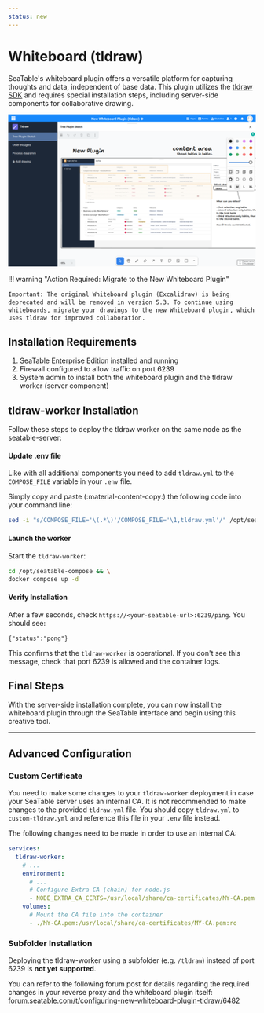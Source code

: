 ```yaml
---
status: new
---
```


# Whiteboard (tldraw)

<!-- md:version 5.2 -->
<!-- md:flag enterprise -->

SeaTable's whiteboard plugin offers a versatile platform for capturing thoughts and data, independent of base data. This plugin utilizes the [tldraw SDK](https://tldraw.dev) and requires special installation steps, including server-side components for collaborative drawing.

![Whiteboard Plugin](../../assets/images/tldraw-plugin.png)

!!! warning "Action Required: Migrate to the New Whiteboard Plugin"

    Important: The original Whiteboard plugin (Excalidraw) is being deprecated and will be removed in version 5.3. To continue using whiteboards, migrate your drawings to the new Whiteboard plugin, which uses tldraw for improved collaboration.

## Installation Requirements

1. SeaTable Enterprise Edition installed and running
2. Firewall configured to allow traffic on port 6239
3. System admin to install both the whiteboard plugin and the tldraw worker (server component)

## tldraw-worker Installation

Follow these steps to deploy the tldraw worker on the same node as the seatable-server:

#### Update .env file

Like with all additional components you need to add `tldraw.yml` to the `COMPOSE_FILE` variable in your `.env` file.

Simply copy and paste (:material-content-copy:) the following code into your command line:

```bash
sed -i "s/COMPOSE_FILE='\(.*\)'/COMPOSE_FILE='\1,tldraw.yml'/" /opt/seatable-compose/.env
```

#### Launch the worker

Start the `tldraw-worker`:

```bash
cd /opt/seatable-compose && \
docker compose up -d
```

#### Verify Installation

After a few seconds, check `https://<your-seatable-url>:6239/ping`. You should see:

```
{"status":"pong"}
```

This confirms that the `tldraw-worker` is operational. If you don't see this message, check that port 6239 is allowed and the container logs.

## Final Steps

With the server-side installation complete, you can now install the whiteboard plugin through the SeaTable interface and begin using this creative tool.

---

## Advanced Configuration

### Custom Certificate

You need to make some changes to your `tldraw-worker` deployment in case your SeaTable server uses an internal CA.
It is not recommended to make changes to the provided `tldraw.yml` file.
You should copy `tldraw.yml` to `custom-tldraw.yml` and reference this file in your `.env` file instead.

The following changes need to be made in order to use an internal CA:

```yaml
services:
  tldraw-worker:
    # ...
    environment:
      # ...
      # Configure Extra CA (chain) for node.js
      - NODE_EXTRA_CA_CERTS=/usr/local/share/ca-certificates/MY-CA.pem
    volumes:
      # Mount the CA file into the container
      - ./MY-CA.pem:/usr/local/share/ca-certificates/MY-CA.pem:ro
```

### Subfolder Installation

Deploying the tldraw-worker using a subfolder (e.g. `/tldraw`) instead of port 6239 is **not yet supported**.

You can refer to the following forum post for details regarding the required changes in your reverse proxy and the whiteboard plugin itself: [forum.seatable.com/t/configuring-new-whiteboard-plugin-tldraw/6482](https://forum.seatable.com/t/configuring-new-whiteboard-plugin-tldraw/6482)
